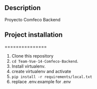 ## Description

Proyecto Comfeco Backend

## Project installation
===============

1. Clone this repository
2. `cd Team-Vue-14-Comfeco-Backend`.
3. Install virtualenv.
4. create virtualenv and activate
5. `pip install -r requirements/local.txt`
6. replace .env.example for .env 